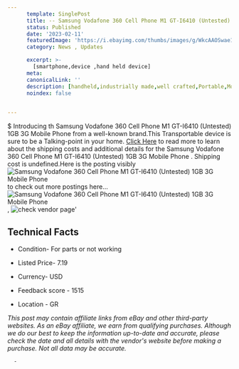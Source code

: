 ```yaml
---
      template: SinglePost
      title: -- Samsung Vodafone 360 Cell Phone M1 GT-I6410 (Untested) 1GB 3G Mobile Phone 
      status: Published
      date: '2023-02-11'
      featuredImage: 'https://i.ebayimg.com/thumbs/images/g/WkcAAOSwae1jL-GK/s-l225.jpg'
      category: News , Updates

      excerpt: >-
        [smartphone,device ,hand held device]
      meta:
      canonicalLink: ''
      description: [handheld,industrially made,well crafted,Portable,Mobile,Compact,Convenient,Lightweight,Maneuverable,Man-portable,Miniature,Carriable,Hand-held,Light,Holdable,Transportable,Mobile device,Pocket-sized,On-the-go,Wireless,Cordless,Compact size,Convenient size, smartphone,device ,hand held device]
      noindex: false
      

---
```

$
      Introducing th Samsung Vodafone 360 Cell Phone M1 GT-I6410 (Untested) 1GB 3G Mobile Phone  from a well-known brand.This Transportable device  is sure to be a Talking-point in your home. [Click Here](https://www.ebay.com/itm/225356850875?hash=item347850a6bb%3Ag%3AWkcAAOSwae1jL-GK&mkevt=1&mkcid=1&mkrid=711-53200-19255-0&campid=%253CePNCampaignId%253E&customid=%253CreferenceId%253E&toolid=10049) to read more to learn about the shipping costs and additional details for the Samsung Vodafone 360 Cell Phone M1 GT-I6410 (Untested) 1GB 3G Mobile Phone . Shipping cost is undefined.Here is the posting visibly ![Samsung Vodafone 360 Cell Phone M1 GT-I6410 (Untested) 1GB 3G Mobile Phone ](https://i.ebayimg.com/thumbs/images/g/WkcAAOSwae1jL-GK/s-l225.jpg) to check out more postings here... ![Samsung Vodafone 360 Cell Phone M1 GT-I6410 (Untested) 1GB 3G Mobile Phone ](https://i.ebayimg.com/images/g/WkcAAOSwae1jL-GK/s-l1600.jpg), ![check vendor page](https://origin-galleryplus.ebayimg.com/ws/web/225356850875_2_0_1/225x225.jpg,https://origin-galleryplus.ebayimg.com/ws/web/225356850875_3_0_1/225x225.jpg,https://origin-galleryplus.ebayimg.com/ws/web/225356850875_4_0_1/225x225.jpg,https://origin-galleryplus.ebayimg.com/ws/web/225356850875_5_0_1/225x225.jpg,https://origin-galleryplus.ebayimg.com/ws/web/225356850875_6_0_1/225x225.jpg,https://origin-galleryplus.ebayimg.com/ws/web/225356850875_7_0_1/225x225.jpg,https://origin-galleryplus.ebayimg.com/ws/web/225356850875_8_0_1/225x225.jpg,https://origin-galleryplus.ebayimg.com/ws/web/225356850875_9_0_1/225x225.jpg,https://origin-galleryplus.ebayimg.com/ws/web/225356850875_10_0_1/225x225.jpg,https://origin-galleryplus.ebayimg.com/ws/web/225356850875_11_0_1/225x225.jpg)'

      

 ## Technical Facts 



     
      

 - Condition- For parts or not working 


      

 - Listed Price- 7.19 


      

 - Currency- USD 


      

 - Feedback score - 1515 


      

 - Location - GR 


      
      

 *_This post may contain affiliate links from eBay and other third-party websites. As an eBay affiliate, we earn from qualifying purchases. Although we do our best to keep the information up-to-date and accurate, please check the date and all details with the vendor's website before making a purchase. Not all data may be accurate._*




      -
